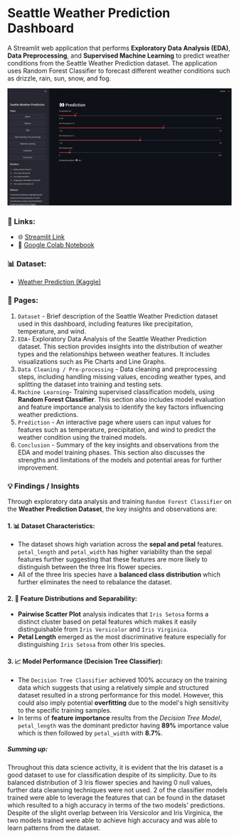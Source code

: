 # Seattle Weather Prediction Dashboard

A Streamlit web application that performs **Exploratory Data Analysis (EDA)**, **Data Preprocessing**, and **Supervised Machine Learning** to predict weather conditions from the Seattle Weather Prediction dataset. The application uses Random Forest Classifier to forecast different weather conditions such as drizzle, rain, sun, snow, and fog.

![Main Page Screenshot](./resource/image/main_page.png)

### 🔗 Links:

- 🌐 [Streamlit Link](https://seattle-weather-prediction.streamlit.app/)
- 📗 [Google Colab Notebook](https://colab.research.google.com/drive/1xwaCdEhWPi_2sUwpqr9Mp2uCdcOyj45_#scrollTo=MQo1i9FqwRfd)

### 📊 Dataset:

- [Weather Prediction (Kaggle)](https://www.kaggle.com/datasets/ananthr1/weather-prediction)

### 📖 Pages:

1. `Dataset` - Brief description of the Seattle Weather Prediction dataset used in this dashboard, including features like precipitation, temperature, and wind.
2. `EDA`- Exploratory Data Analysis of the Seattle Weather Prediction dataset. This section provides insights into the distribution of weather types and the relationships between weather features. It includes visualizations such as Pie Charts and Line Graphs.
3. `Data Cleaning / Pre-processing` - Data cleaning and preprocessing steps, including handling missing values, encoding weather types, and splitting the dataset into training and testing sets.
4. `Machine Learning`- Training supervised classification models, using **Random Forest Classifier**. This section also includes model evaluation and feature importance analysis to identify the key factors influencing weather predictions.
5. `Prediction` - An interactive page where users can input values for features such as temperature, precipitation, and wind to predict the weather condition using the trained models.
6. `Conclusion` - Summary of the key insights and observations from the EDA and model training phases. This section also discusses the strengths and limitations of the models and potential areas for further improvement.

### 💡 Findings / Insights

Through exploratory data analysis and training `Random Forest Classifier` on the **Weather Prediction Dataset**, the key insights and observations are:

#### 1. 📊 **Dataset Characteristics**:

- The dataset shows high variation across the **sepal and petal** features. `petal_length` and `petal_width` has higher variability than the sepal features further suggesting that these features are more likely to distinguish between the three Iris flower species.
- All of the three Iris species have a **balanced class distribution** which further eliminates the need to rebalance the dataset.

#### 2. 📝 **Feature Distributions and Separability**:

- **Pairwise Scatter Plot** analysis indicates that `Iris Setosa` forms a distinct cluster based on petal features which makes it easily distinguishable from `Iris Versicolor` and `Iris Virginica`.
- **Petal Length** emerged as the most discriminative feature especially for distinguishing `Iris Setosa` from other Iris species.

#### 3. 📈 **Model Performance (Decision Tree Classifier)**:

- The `Decision Tree Classifier` achieved 100% accuracy on the training data which suggests that using a relatively simple and structured dataset resulted in a strong performance for this model. However, this could also imply potential **overfitting** due to the model's high sensitivity to the specific training samples.
- In terms of **feature importance** results from the _Decision Tree Model_, `petal_length` was the dominant predictor having **89%** importance value which is then followed by `petal_width` with **8.7%**.

##### **Summing up:**

Throughout this data science activity, it is evident that the Iris dataset is a good dataset to use for classification despite of its simplicity. Due to its balanced distribution of 3 Iris flower species and having 0 null values, further data cleansing techniques were not used. 2 of the classifier models trained were able to leverage the features that can be found in the dataset which resulted to a high accuracy in terms of the two models' predictions. Despite of the slight overlap between Iris Versicolor and Iris Virginica, the two models trained were able to achieve high accuracy and was able to learn patterns from the dataset.